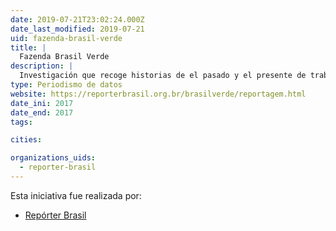 ```yaml
---
date: 2019-07-21T23:02:24.000Z
date_last_modified: 2019-07-21
uid: fazenda-brasil-verde
title: |
  Fazenda Brasil Verde
description: |
  Investigación que recoge historias de el pasado y el presente de trabajadores esclavizados en Brasil y expone los avances y las derrotas de Brasil en la lucha contra este crimen.
type: Periodismo de datos
website: https://reporterbrasil.org.br/brasilverde/reportagem.html
date_ini: 2017
date_end: 2017
tags:

cities: 

organizations_uids:
  - reporter-brasil
---
```


Esta iniciativa fue realizada por:

- [Repórter Brasil](/organizaciones/reporter-brasil)
